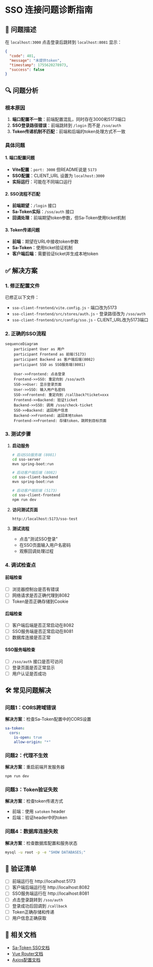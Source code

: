 # SSO 连接问题诊断指南

## 🚨 问题描述

在 `localhost:3000` 点击登录后跳转到 `localhost:8081` 显示：
```json
{
  "code": 401,
  "message": "未提供token",
  "timestamp": 1755620278973,
  "success": false
}
```

## 🔍 问题分析

### 根本原因
1. **端口配置不一致**：前端配置混乱，同时存在3000和5173端口
2. **SSO登录路径错误**：前端跳转到 `/login` 而不是 `/sso/auth`
3. **Token传递机制不匹配**：前端和后端的token处理方式不一致

### 具体问题

#### 1. 端口配置问题
- **Vite配置**：`port: 3000` 但README说是 `5173`
- **SSO配置**：CLIENT_URL 设置为 `localhost:3000`
- **实际运行**：可能在不同端口运行

#### 2. SSO流程不匹配
- **前端期望**：`/login` 接口
- **Sa-Token实际**：`/sso/auth` 接口
- **回调处理**：前端期望token参数，但Sa-Token使用ticket机制

#### 3. Token传递问题
- **前端**：期望在URL中接收token参数
- **Sa-Token**：使用ticket验证机制
- **客户端后端**：需要验证ticket并生成本地token

## ✅ 解决方案

### 1. 修正配置文件

已修正以下文件：
- `sso-client-frontend/vite.config.js` - 端口改为5173
- `sso-client-frontend/src/stores/auth.js` - 登录路径改为 `/sso/auth`
- `sso-client-frontend/src/config/sso.js` - CLIENT_URL改为5173端口

### 2. 正确的SSO流程

```mermaid
sequenceDiagram
    participant User as 用户
    participant Frontend as 前端(5173)
    participant Backend as 客户端后端(8082)
    participant SSO as SSO服务端(8081)

    User->>Frontend: 点击登录
    Frontend->>SSO: 重定向到 /sso/auth
    SSO->>User: 显示登录页面
    User->>SSO: 输入用户名密码
    SSO->>Frontend: 重定向到 /callback?ticket=xxx
    Frontend->>Backend: 验证ticket
    Backend->>SSO: 调用 /sso/check-ticket
    SSO->>Backend: 返回用户信息
    Backend->>Frontend: 返回本地token
    Frontend->>Frontend: 存储token，跳转到目标页面
```

### 3. 测试步骤

1. **启动服务**
   ```bash
   # 启动SSO服务端 (8081)
   cd sso-server
   mvn spring-boot:run

   # 启动客户端后端 (8082)
   cd sso-client-backend
   mvn spring-boot:run

   # 启动客户端前端 (5173)
   cd sso-client-frontend
   npm run dev
   ```

2. **访问测试页面**
   ```
   http://localhost:5173/sso-test
   ```

3. **测试流程**
   - 点击"测试SSO登录"
   - 在SSO页面输入用户名密码
   - 观察回调处理过程

### 4. 调试检查点

#### 前端检查
- [ ] 浏览器控制台是否有错误
- [ ] 网络请求是否正确代理到8082
- [ ] Token是否正确存储到Cookie

#### 后端检查
- [ ] 客户端后端是否正常启动在8082
- [ ] SSO服务端是否正常启动在8081
- [ ] 数据库连接是否正常

#### SSO服务端检查
- [ ] `/sso/auth` 接口是否可访问
- [ ] 登录页面是否正常显示
- [ ] 用户认证是否成功

## 🛠️ 常见问题解决

### 问题1：CORS跨域错误
**解决方案**：检查Sa-Token配置中的CORS设置
```yaml
sa-token:
  cors:
    is-open: true
    allow-origin: "*"
```

### 问题2：代理不生效
**解决方案**：重启前端开发服务器
```bash
npm run dev
```

### 问题3：Token验证失败
**解决方案**：检查token传递方式
- 前端：使用 `satoken` header
- 后端：验证header中的token

### 问题4：数据库连接失败
**解决方案**：检查数据库配置和服务状态
```bash
mysql -u root -p -e "SHOW DATABASES;"
```

## 📝 验证清单

- [ ] 前端运行在 http://localhost:5173
- [ ] 客户端后端运行在 http://localhost:8082
- [ ] SSO服务端运行在 http://localhost:8081
- [ ] 点击登录跳转到 `/sso/auth`
- [ ] 登录成功后回调到 `/callback`
- [ ] Token正确存储和传递
- [ ] 用户信息正确获取

## 🔗 相关文档

- [Sa-Token SSO文档](https://sa-token.cc/doc.html#/sso/sso-type1)
- [Vue Router文档](https://router.vuejs.org/)
- [Axios配置文档](https://axios-http.com/docs/config_defaults)
